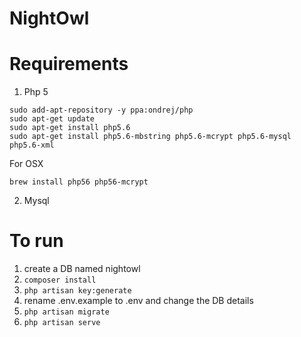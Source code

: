 NightOwl
========

# Requirements

1. Php 5
  ```
  sudo add-apt-repository -y ppa:ondrej/php
  sudo apt-get update
  sudo apt-get install php5.6
  sudo apt-get install php5.6-mbstring php5.6-mcrypt php5.6-mysql php5.6-xml
  ```

  For OSX

  ```
  brew install php56 php56-mcrypt
  ```

2. Mysql

# To run
1. create a DB named nightowl
2. `composer install`
3. `php artisan key:generate`
4. rename .env.example to .env and change the DB details
5. `php artisan migrate`
6. `php artisan serve`
